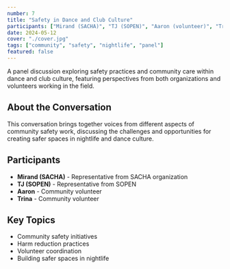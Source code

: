 ```yaml
---
number: 7
title: "Safety in Dance and Club Culture"
participants: ["Mirand (SACHA)", "TJ (SOPEN)", "Aaron (volunteer)", "Trina (volunteer)"]
date: 2024-05-12
cover: "./cover.jpg"
tags: ["community", "safety", "nightlife", "panel"]
featured: false
---
```


A panel discussion exploring safety practices and community care within dance and club culture, featuring perspectives from both organizations and volunteers working in the field.

## About the Conversation

This conversation brings together voices from different aspects of community safety work, discussing the challenges and opportunities for creating safer spaces in nightlife and dance culture.

## Participants

- **Mirand (SACHA)** - Representative from SACHA organization
- **TJ (SOPEN)** - Representative from SOPEN
- **Aaron** - Community volunteer
- **Trina** - Community volunteer

## Key Topics

- Community safety initiatives
- Harm reduction practices
- Volunteer coordination
- Building safer spaces in nightlife